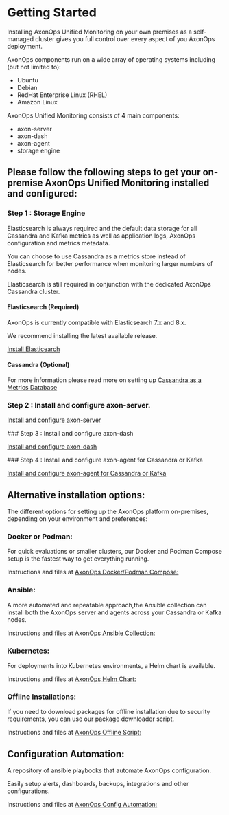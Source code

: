 # Getting Started

Installing AxonOps Unified Monitoring on your own premises as a self-managed cluster gives you full control over every aspect of you AxonOps deployment.

AxonOps components run on a wide array of operating systems including (but not limited to):

- Ubuntu
- Debian
- RedHat Enterprise Linux (RHEL)
- Amazon Linux


AxonOps Unified Monitoring consists of 4 main components:

- axon-server
- axon-dash
- axon-agent
- storage engine


## Please follow the following steps to get your on-premise AxonOps Unified Monitoring installed and configured: 

### Step 1 : Storage Engine

Elasticsearch is always required and the default data storage for all Cassandra and Kafka metrics as well as application logs, AxonOps configuration and metrics metadata. 

You can choose to use Cassandra as a metrics store instead of Elasticsearch for better performance when monitoring larger numbers of nodes.

Elasticsearch is still required in conjunction with the dedicated AxonOps Cassandra cluster. 

#### Elasticsearch (Required)

AxonOps is currently compatible with Elasticsearch 7.x and 8.x.

We recommend installing the latest available release.

[Install Elasticearch](/installation/elasticsearch/install/)

#### Cassandra (Optional)

For more information please read more on setting up [Cassandra as a Metrics Database](/installation/axon-server/metricsdatabase/)

### Step 2 : Install and configure axon-server.

[Install and configure axon-server](/installation/axon-server/axonserver_install/) 

### Step 3 : Install and configure axon-dash 

[Install and configure axon-dash](/installation/axon-dash/install/) 

### Step 4 : Install and configure axon-agent for Cassandra or Kafka

[Install and configure axon-agent for Cassandra or Kafka](/installation/agent/install/) 

## Alternative installation options: 

The different options for setting up the AxonOps platform on-premises, depending on your environment and preferences:
 
### Docker or Podman: 
  
For quick evaluations or smaller clusters, our Docker and Podman Compose setup is the fastest way to get everything running.

Instructions and files at [AxonOps Docker/Podman Compose:](https://github.com/axonops/axonops-server-compose)

### Ansible: 

A more automated and repeatable approach,the Ansible collection can install both the AxonOps server and agents across your Cassandra or Kafka nodes.

Instructions and files at [AxonOps Ansible Collection:](https://github.com/axonops/axonops-ansible-collection)

### Kubernetes: 

For deployments into Kubernetes environments, a Helm chart is available.

Instructions and files at [AxonOps Helm Chart:](https://github.com/axonops/helm-axonops)

### Offline Installations: 

If you need to download packages for offline installation due to security requirements, you can use our package downloader script.

Instructions and files at [AxonOps Offline Script:](https://github.com/axonops/axonops-installer-packages-downloader)

## Configuration Automation: 

A repository of ansible playbooks that automate AxonOps configuration.

Easily setup alerts, dashboards, backups, integrations and other configurations.

Instructions and files at [AxonOps Config Automation:](https://github.com/axonops/axonops-config-automation)